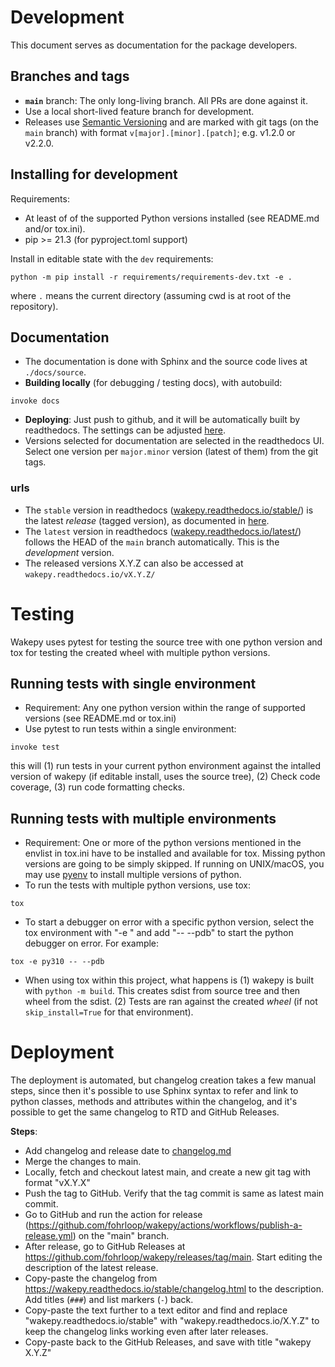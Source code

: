 # Development

This document serves as documentation for the package developers.

## Branches and tags

- **`main`** branch: The only long-living branch. All PRs are done against it.
- Use a local short-lived feature branch for development.
- Releases use [Semantic Versioning](https://semver.org/) and are marked with git tags (on the `main` branch) with format `v[major].[minor].[patch]`; e.g. v1.2.0 or v2.2.0.

## Installing for development

Requirements:
- At least of of the supported Python versions installed (see README.md and/or tox.ini).
- pip >= 21.3 (for pyproject.toml support)

Install in editable state with the `dev` requirements:
```
python -m pip install -r requirements/requirements-dev.txt -e .
```

where `.` means the current directory (assuming cwd is at root of the repository).

## Documentation

- The documentation is done with Sphinx and the source code lives at
 `./docs/source`.
- **Building locally** (for debugging / testing docs), with autobuild:

```
invoke docs
```

- **Deploying**: Just push to github, and it will be automatically built by readthedocs. The settings can be adjusted [here](https://readthedocs.org/dashboard).
- Versions selected for documentation are selected in the readthedocs UI. Select one version per `major.minor` version (latest of them) from the git tags.

### urls
- The `stable` version in readthedocs ([wakepy.readthedocs.io/stable/](https://wakepy.readthedocs.io/stable/)) is the latest *release* (tagged version), as documented in [here](https://docs.readthedocs.io/en/stable/versions.html).
- The `latest` version in readthedocs ([wakepy.readthedocs.io/latest/](https://wakepy.readthedocs.io/latest/)) follows the HEAD of the `main` branch automatically. This is the *development* version.
- The released versions X.Y.Z can also be accessed at `wakepy.readthedocs.io/vX.Y.Z/`

# Testing

Wakepy uses pytest for testing the source tree with one python version and tox for testing the created wheel with multiple python versions.

## Running tests with single environment

- Requirement: Any one python version within the range of supported versions (see README.md or tox.ini)
- Use pytest to run tests within a single environment:

```
invoke test
```
this will (1) run tests in your current python environment against the intalled version
of wakepy (if editable install, uses the source tree), (2) Check code coverage, (3)
run code formatting checks.


## Running tests with multiple environments

- Requirement:  One or more of the python versions mentioned in the envlist in tox.ini have to be installed and available for tox. Missing python versions are going to be simply skipped. If running on UNIX/macOS,
  you may use [pyenv](https://github.com/pyenv/pyenv) to install multiple versions of python.
- To run the tests with multiple python versions, use tox:

```
tox
```

- To start a debugger on error with a specific python version, select the tox environment with "-e <envname>" and add "-- --pdb" to start the python debugger on error. For example:

```
tox -e py310 -- --pdb
```

- When using tox within this project, what happens is (1) wakepy is built with `python -m build`. This creates sdist from source tree and then wheel from the sdist. (2) Tests are ran against the created *wheel* (if not `skip_install=True` for that environment).

# Deployment

The deployment is automated, but changelog creation takes a few manual steps, since then it's possible to use Sphinx syntax to refer and link to python classes, methods and attributes within the changelog, and it's possible to get the same changelog to RTD and GitHub Releases.

**Steps**:
- Add changelog and release date to [changelog.md](docs/source/changelog.md)
- Merge the changes to main.
- Locally, fetch and checkout latest main, and create a new git tag with format "vX.Y.X"
- Push the tag to GitHub. Verify that the tag commit is same as latest main commit.
- Go to GitHub and run the action for release (https://github.com/fohrloop/wakepy/actions/workflows/publish-a-release.yml) on the "main" branch.
- After release, go to GitHub Releases at https://github.com/fohrloop/wakepy/releases/tag/main. Start editing the description of the latest release.
- Copy-paste the changelog from https://wakepy.readthedocs.io/stable/changelog.html to the description. Add titles (`###`)  and list markers (`-`) back.
- Copy-paste the text further to a text editor and find and replace "wakepy.readthedocs.io/stable" with "wakepy.readthedocs.io/X.Y.Z" to keep the changelog links working even after later releases.
- Copy-paste back to the GitHub Releases, and save with title "wakepy X.Y.Z"